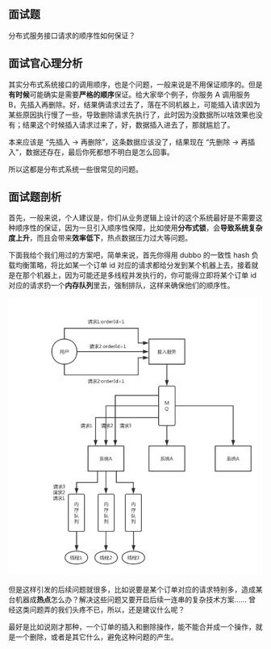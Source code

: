 ## 面试题
分布式服务接口请求的顺序性如何保证？

## 面试官心理分析

其实分布式系统接口的调用顺序，也是个问题，一般来说是不用保证顺序的。但是**有时候**可能确实是需要**严格的顺序**保证。给大家举个例子，你服务 A 调用服务 B，先插入再删除。好，结果俩请求过去了，落在不同机器上，可能插入请求因为某些原因执行慢了一些，导致删除请求先执行了，此时因为没数据所以啥效果也没有；结果这个时候插入请求过来了，好，数据插入进去了，那就尴尬了。

本来应该是 “先插入 -> 再删除”，这条数据应该没了，结果现在 “先删除 -> 再插入”，数据还存在，最后你死都想不明白是怎么回事。

所以这都是分布式系统一些很常见的问题。

## 面试题剖析

首先，一般来说，个人建议是，你们从业务逻辑上设计的这个系统最好是不需要这种顺序性的保证，因为一旦引入顺序性保障，比如使用**分布式锁**，会**导致系统复杂度上升**，而且会带来**效率低下**，热点数据压力过大等问题。

下面我给个我们用过的方案吧，简单来说，首先你得用 dubbo 的一致性 hash 负载均衡策略，将比如某一个订单 id 对应的请求都给分发到某个机器上去，接着就是在那个机器上，因为可能还是多线程并发执行的，你可能得立即将某个订单 id 对应的请求扔一个**内存队列**里去，强制排队，这样来确保他们的顺序性。

![distributed-system-request-sequence](./images/distributed-system-request-sequence.png)

但是这样引发的后续问题就很多，比如说要是某个订单对应的请求特别多，造成某台机器成**热点**怎么办？解决这些问题又要开启后续一连串的复杂技术方案...... 曾经这类问题弄的我们头疼不已，所以，还是建议什么呢？

最好是比如说刚才那种，一个订单的插入和删除操作，能不能合并成一个操作，就是一个删除，或者是其它什么，避免这种问题的产生。
